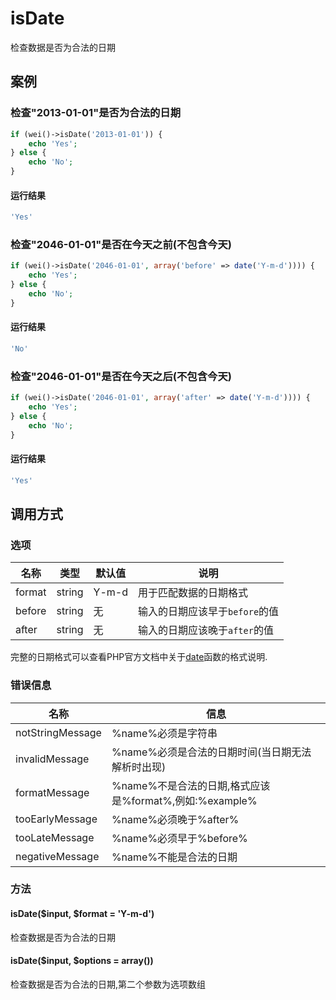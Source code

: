 isDate
======

检查数据是否为合法的日期

案例
----

### 检查"2013-01-01"是否为合法的日期

```php
if (wei()->isDate('2013-01-01')) {
    echo 'Yes';
} else {
    echo 'No';
}
```

#### 运行结果

```php
'Yes'
```

### 检查"2046-01-01"是否在今天之前(不包含今天)

```php
if (wei()->isDate('2046-01-01', array('before' => date('Y-m-d')))) {
    echo 'Yes';
} else {
    echo 'No';
}
```

#### 运行结果

```php
'No'
```

### 检查"2046-01-01"是否在今天之后(不包含今天)

```php
if (wei()->isDate('2046-01-01', array('after' => date('Y-m-d')))) {
    echo 'Yes';
} else {
    echo 'No';
}
```

#### 运行结果

```php
'Yes'
```

调用方式
--------

### 选项

名称    | 类型    | 默认值  | 说明
--------|---------|---------|------
format  | string  | Y-m-d   | 用于匹配数据的日期格式
before  | string  | 无      | 输入的日期应该早于`before`的值
after   | string  | 无      | 输入的日期应该晚于`after`的值

完整的日期格式可以查看PHP官方文档中关于[date](http://php.net/manual/zh/function.date.php)函数的格式说明.

### 错误信息

名称                   | 信息
-----------------------|------
notStringMessage       | %name%必须是字符串
invalidMessage         | %name%必须是合法的日期时间(当日期无法解析时出现)
formatMessage          | %name%不是合法的日期,格式应该是%format%,例如:%example%
tooEarlyMessage        | %name%必须晚于%after%
tooLateMessage         | %name%必须早于%before%
negativeMessage        | %name%不能是合法的日期

### 方法

#### isDate($input, $format = 'Y-m-d')

检查数据是否为合法的日期

#### isDate($input, $options = array())

检查数据是否为合法的日期,第二个参数为选项数组